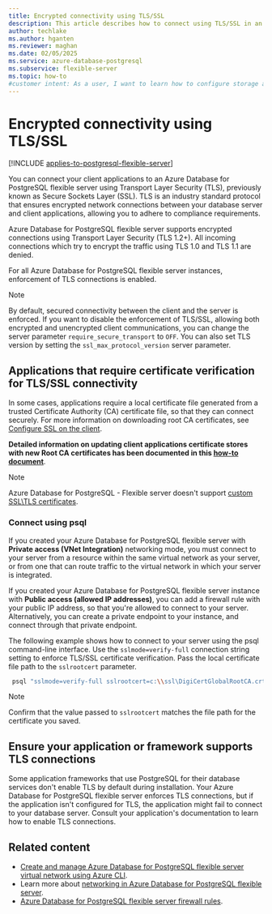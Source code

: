 ```yaml
---
title: Encrypted connectivity using TLS/SSL
description: This article describes how to connect using TLS/SSL in an Azure Database for PostgreSQL flexible server.
author: techlake
ms.author: hganten
ms.reviewer: maghan
ms.date: 02/05/2025
ms.service: azure-database-postgresql
ms.subservice: flexible-server
ms.topic: how-to
#customer intent: As a user, I want to learn how to configure storage autogrow in an Azure Database for PostgreSQL flexible server.
---
```


# Encrypted connectivity using TLS/SSL

[!INCLUDE [applies-to-postgresql-flexible-server](~/reusable-content/ce-skilling/azure/includes/postgresql/includes/applies-to-postgresql-flexible-server.md)]

You can connect your client applications to an Azure Database for PostgreSQL flexible server using Transport Layer Security (TLS), previously known as Secure Sockets Layer (SSL). TLS is an industry standard protocol that ensures encrypted network connections between your database server and client applications, allowing you to adhere to compliance requirements.

Azure Database for PostgreSQL flexible server supports encrypted connections using Transport Layer Security (TLS 1.2+). All incoming connections which try to encrypt the traffic using TLS 1.0 and TLS 1.1 are denied.

 For all Azure Database for PostgreSQL flexible server instances, enforcement of TLS connections is enabled. 

>[!NOTE]
> By default, secured connectivity between the client and the server is enforced. If you want to disable the enforcement of TLS/SSL, allowing both encrypted and unencrypted client communications, you can change the server parameter `require_secure_transport` to `OFF`. You can also set TLS version by setting the `ssl_max_protocol_version` server parameter.

## Applications that require certificate verification for TLS/SSL connectivity

In some cases, applications require a local certificate file generated from a trusted Certificate Authority (CA) certificate file, so that they can connect securely. For more information on downloading root CA certificates, see [Configure SSL on the client](concepts-networking-ssl-tls.md#configure-ssl-on-the-client).

**Detailed information on updating client applications certificate stores with new Root CA certificates has been documented in this [how-to document](../flexible-server/how-to-update-client-certificates-java.md)**. 

> [!NOTE]
> Azure Database for PostgreSQL - Flexible server doesn't support [custom SSL\TLS certificates](https://www.postgresql.org/docs/current/ssl-tcp.html#SSL-CERTIFICATE-CREATION).

### Connect using psql

If you created your Azure Database for PostgreSQL flexible server with **Private access (VNet Integration)** networking mode, you must  connect to your server from a resource within the same virtual network as your server, or from one that can route traffic to the virtual network in which your server is integrated.

If you created your Azure Database for PostgreSQL flexible server instance with **Public access (allowed IP addresses)**, you can add a firewall rule with your public IP address, so that you're allowed to connect to your server. Alternatively, you can create a private endpoint to your instance, and connect through that private endpoint.

The following example shows how to connect to your server using the psql command-line interface. Use the `sslmode=verify-full` connection string setting to enforce TLS/SSL certificate verification. Pass the local certificate file path to the `sslrootcert` parameter.

```bash
 psql "sslmode=verify-full sslrootcert=c:\\ssl\DigiCertGlobalRootCA.crt.pem host=mydemoserver.postgres.database.azure.com dbname=postgres user=myadmin"
```

> [!NOTE]
> Confirm that the value passed to `sslrootcert` matches the file path for the certificate you saved.

## Ensure your application or framework supports TLS connections

Some application frameworks that use PostgreSQL for their database services don't enable TLS by default during installation. Your Azure Database for PostgreSQL flexible server enforces TLS connections, but if the application isn't configured for TLS, the application might fail to connect to your database server. Consult your application's documentation to learn how to enable TLS connections.

## Related content

- [Create and manage Azure Database for PostgreSQL flexible server virtual network using Azure CLI](how-to-manage-virtual-network-cli.md).
- Learn more about [networking in Azure Database for PostgreSQL flexible server](concepts-networking-private.md).
- [Azure Database for PostgreSQL flexible server firewall rules](concepts-networking-public.md#firewall-rules).
